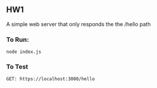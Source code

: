 ## HW1
A simple web server that only responds the the /hello path

### To Run:
```
node index.js
```
### To Test
```
GET: https://localhost:3000/hello
```
